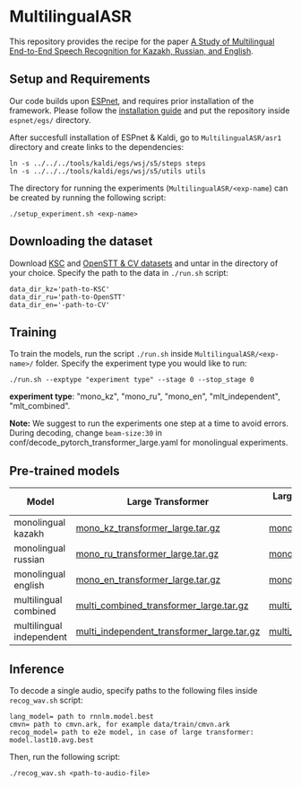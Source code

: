 # MultilingualASR


This repository provides the recipe for the paper [A Study of Multilingual End-to-End Speech Recognition for Kazakh, Russian, and English](https://arxiv.org/abs/2108.01280).



## Setup and Requirements 

Our code builds upon [ESPnet](https://github.com/espnet/espnet), and requires prior installation of the framework. Please follow the [installation guide](https://espnet.github.io/espnet/installation.html) and put the repository inside `espnet/egs/` directory.

After succesfull installation of ESPnet & Kaldi, go to `MultilingualASR/asr1` directory and create links to the dependencies:
```
ln -s ../../../tools/kaldi/egs/wsj/s5/steps steps
ln -s ../../../tools/kaldi/egs/wsj/s5/utils utils
```
The directory for running the experiments (`MultilingualASR/<exp-name`) can be created by running the following script:

```
./setup_experiment.sh <exp-name>
```

## Downloading the dataset
 
Download [KSC](https://issai.nu.edu.kz/kz-speech-corpus/) and [OpenSTT & CV datasets](https://issai.nu.edu.kz/multilingual-asr/) and untar in the directory of your choice. Specify the path to the data in  `./run.sh` script:
```
data_dir_kz='path-to-KSC'
data_dir_ru='path-to-OpenSTT'
data_dir_en='-path-to-CV'
```
## Training

To train the models, run the script `./run.sh` inside `MultilingualASR/<exp-name>/` folder. Specify the experiment type you would like to run:
```
./run.sh --exptype "experiment type" --stage 0 --stop_stage 0
```
**experiment type**: "mono_kz", "mono_ru", "mono_en", "mlt_independent", "mlt_combined".

**Note:** We suggest to run the experiments one step at a time to avoid errors. 
During decoding, change `beam-size:30` in conf/decode_pytorch_transformer_large.yaml for monolingual experiments. 

## Pre-trained models

| Model | Large Transformer |  Large Transformer with Speed Perturbation (SP) |  Large Transformer with SP and SpecAugment|
| --- | --- | --- | --- |
| monolingual kazakh | [mono_kz_transformer_large.tar.gz](https://issai.nu.edu.kz/wp-content/uploads/2021/07/mono_kz_transformer_large.tar.gz) | [mono_kz_transformer_large_sp.tar.gz](https://issai.nu.edu.kz/wp-content/uploads/2021/07/mono_kz_transformer_large_sp.tar.gz) | [mono_kz_transformer_large_sp_specaug.tar.gz](https://issai.nu.edu.kz/wp-content/uploads/2021/07/mono_kz_transformer_large_sp_specaug.tar.gz) |
| monolingual russian | [mono_ru_transformer_large.tar.gz](https://issai.nu.edu.kz/wp-content/uploads/2021/07/mono_ru_transformer_large.tar.gz) | [mono_ru_transformer_large_sp.tar.gz](https://issai.nu.edu.kz/wp-content/uploads/2021/07/mono_ru_transformer_large_sp.tar.gz) | [mono_ru_transformer_large_sp_specaug.tar.gz](https://issai.nu.edu.kz/wp-content/uploads/2021/07/mono_ru_transformer_large_sp_specaug.tar.gz) |
| monolingual english | [mono_en_transformer_large.tar.gz](https://issai.nu.edu.kz/wp-content/uploads/2021/07/mono_en_transformer_large.tar.gz) | [mono_en_transformer_large_sp.tar.gz](https://issai.nu.edu.kz/wp-content/uploads/2021/07/mono_en_transformer_large_sp.tar.gz) | [mono_en_transformer_large_sp_specaug.tar.gz](https://issai.nu.edu.kz/wp-content/uploads/2021/07/mono_en_transformer_large_sp_specaug.tar.gz) |
| multilingual combined | [multi_combined_transformer_large.tar.gz](https://issai.nu.edu.kz/wp-content/uploads/2021/07/multi_combined_transformer_large.tar.gz) | [multi_combined_transformer_large_sp.tar.gz](https://issai.nu.edu.kz/wp-content/uploads/2021/07/multi_combined_transformer_large_sp.tar.gz) | [multi_combined_transformer_large_sp_specaug.tar.gz](https://issai.nu.edu.kz/wp-content/uploads/2021/07/multi_combined_transformer_large_sp_specaug.tar.gz) |
| multilingual independent | [multi_independent_transformer_large.tar.gz](https://issai.nu.edu.kz/wp-content/uploads/2021/07/multi_independent_transformer_large.tar.gz) | [multi_independent_transformer_large_sp.tar.gz](https://issai.nu.edu.kz/wp-content/uploads/2021/07/multi_independent_transformer_large_sp.tar.gz) | [multi_independent_transformer_large_sp_specaug.tar.gz](https://issai.nu.edu.kz/wp-content/uploads/2021/07/multi_independent_transformer_large_sp_specaug.tar.gz) |



## Inference
To decode a single audio, specify paths to the following files inside `recog_wav.sh` script:
```
lang_model= path to rnnlm.model.best
cmvn= path to cmvn.ark, for example data/train/cmvn.ark
recog_model= path to e2e model, in case of large transformer: model.last10.avg.best 
```
Then, run the following script:
```
./recog_wav.sh <path-to-audio-file>
```

```python

```
